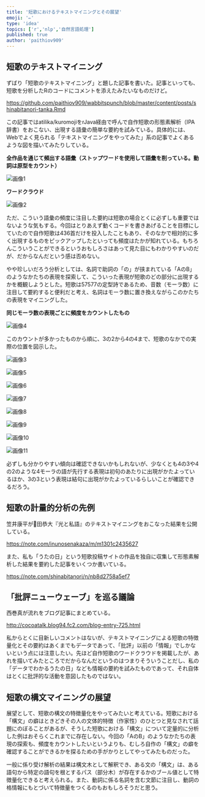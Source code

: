 ```yaml
---
title: '短歌におけるテキストマイニングとその展望'
emoji: '✏️'
type: 'idea'
topics: ['r','nlp','自然言語処理']
published: true
author: 'paithiov909'
---
```


## 短歌のテキストマイニング

ずばり「短歌のテキストマイニング」と題した記事を書いた。記事といっても、短歌を分析したRのコードにコメントを添えたみたいなものだけど。

https://github.com/paithiov909/wabbitspunch/blob/master/content/posts/shinabitanori-tanka.Rmd

この記事ではatilika/kuromojiをrJava経由で呼んで自作短歌の形態素解析（IPA辞書）をおこない、出現する語彙の簡単な要約を試みている。具体的には、Webでよく見られる「テキストマイニングをやってみた」系の記事でよくあるような図を描いてみたりしている。  

**全作品を通じて頻出する語彙（ストップワードを使用して語彙を削っている。動詞は原型をカウント）**

![&#x753B;&#x50CF;1](https://d2l930y2yx77uc.cloudfront.net/production/uploads/images/24797219/picture_pc_f417f4b7fd181b48e4ddc529a642decd.png)

**ワードクラウド**

![&#x753B;&#x50CF;2](https://d2l930y2yx77uc.cloudfront.net/production/uploads/images/24797447/picture_pc_2567ceb682f77daf5c1f17a1a84f6db9.png)

ただ、こういう語彙の頻度に注目した要約は短歌の場合とくに必ずしも重要ではないような気もする。今回はとりあえず動くコードを書きあげることを目標にしていたので自作短歌は436首だけを投入したこともあり、そのなかで相対的に多く出現するものをピックアップしたといっても頻度はたかが知れている。もちろんこういうことができるというおもしろさはあって見た目にもわかりやすいのだが、だからなんだという感は否めない。

やや珍しいだろう分析としては、名詞で助詞の「の」が挟まれている「AのB」のようなかたちの表現を探索して、こういった表現が短歌のどの部分に出現するかを概観しようとした。短歌は57577の定型詩であるため、音数（モーラ数）に注目して要約すると便利だと考え、名詞はモーラ数に置き換えながらこのかたちの表現をマイニングした。

**同じモーラ数の表現ごとに頻度をカウントしたもの**

![&#x753B;&#x50CF;4](https://d2l930y2yx77uc.cloudfront.net/production/uploads/images/24798034/picture_pc_1fd29461b7936be4a76fc3c51bfe3ef9.png)

このカウントが多かったものから順に、3の2から4の4まで、短歌のなかでの実際の位置を図示した。  

![&#x753B;&#x50CF;3](https://d2l930y2yx77uc.cloudfront.net/production/uploads/images/24798003/picture_pc_20bac58b5a13effc19228ef72249102b.png)

![&#x753B;&#x50CF;5](https://d2l930y2yx77uc.cloudfront.net/production/uploads/images/24798622/picture_pc_9f01af82dee0b6ed3c9feaef548b5931.png)

![&#x753B;&#x50CF;6](https://d2l930y2yx77uc.cloudfront.net/production/uploads/images/24798633/picture_pc_6dcf67c2083e23c2b3f6f7ce830a1441.png)

![&#x753B;&#x50CF;7](https://d2l930y2yx77uc.cloudfront.net/production/uploads/images/24798644/picture_pc_e3f1b93efd1f28f191db80b5ee53ffb1.png)

![&#x753B;&#x50CF;8](https://d2l930y2yx77uc.cloudfront.net/production/uploads/images/24798656/picture_pc_666739f81ad0f452262655d865287548.png)

![&#x753B;&#x50CF;9](https://d2l930y2yx77uc.cloudfront.net/production/uploads/images/24798714/picture_pc_5a382f656b5f9dd7022536c209bd78de.png)

![&#x753B;&#x50CF;10](https://d2l930y2yx77uc.cloudfront.net/production/uploads/images/24798727/picture_pc_a010556341e9645e9c55c0f81b9030dd.png)

![&#x753B;&#x50CF;11](https://d2l930y2yx77uc.cloudfront.net/production/uploads/images/24798745/picture_pc_fd651ba130a2e89e3c297ea95f09ef41.png)

必ずしも分かりやすい傾向は確認できないかもしれないが、少なくとも4の3や4の2のような4モーラの語が先行する表現は初句のあたりに出現がかたよっているほか、3の3という表現は結句に出現がかたよっているらしいことが確認できるだろう。

## 短歌の計量的分析の先例

笠井康平が𐮷田恭大『光と私語』のテキストマイニングをおこなった結果を公開している。

https://note.com/inunosenakaza/m/m1301c2435627

また、私も「うたの日」という短歌投稿サイトの作品を独自に収集して形態素解析した結果を要約した記事をいくつか書いている。

https://note.com/shinabitanori/n/nb8d2758a5ef7

## 「批評ニューウェーブ」を巡る議論

西巻真が流れをブログ記事にまとめている。

http://cocoatalk.blog94.fc2.com/blog-entry-725.html

私からとくに目新しいコメントはないが、テキストマイニングによる短歌の特徴量化とその要約はあくまでもデータであって、「批評」以前の「情報」でしかないという点には注意したい。先ほど自作短歌のワードクラウドを掲載したが、あれを描いてみたところでだからなんだというのはつまりそういうことだし、私の「データでわかるうたの日」なども情報の要約を試みたものであって、それ自体はとくに批評的な活動を意図したものではない。

## 短歌の構文マイニングの展望

展望として、短歌の構文の特徴量化をやってみたいと考えている。短歌における「構文」の癖はときどきその人の文体的特徴（作家性）のひとつと見なされて話題にのぼることがあるが、そうした短歌における「構文」について定量的に分析した例はおそらくこれまでに存在しない。今回の「AのB」のようなかたちの表現の探索も、頻度をカウントしたいというよりも、むしろ自作の「構文」の癖を確認することができるかを探るための手がかりとしてやってみたものだった。

一般に係り受け解析の結果は構文木として解釈でき、ある文の「構文」は、ある語句から特定の語句を根とするパス（部分木）が存在するかのブール値として特徴量化できると考えられる。また、動詞に係る名詞を含む文節に注目し、動詞の格情報にもとづいて特徴量をつくるのもおもしろそうだと思う。

